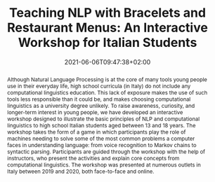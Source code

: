 ---
# Documentation: https://sourcethemes.com/academic/docs/managing-content/

title: "Teaching NLP with Bracelets and Restaurant Menus: An Interactive Workshop for Italian Students"
authors: [Ludovica Pannitto, Lucia Busso, Claudia Roberta Combei, Lucio Messina, Alessio Miaschi, Gabriele Sarti, Malvina Nissim]
date: 2021-06-06T09:47:38+02:00
doi: "10.18653/v1/2021.teachingnlp-1.26"

# Schedule page publish date (NOT publication's date).
publishDate: 2021-06-06T09:47:38+02:00

# Publication type.
# Legend: 0 = Uncategorized; 1 = Conference paper; 2 = Journal article;
# 3 = Preprint / Working Paper; 4 = Report; 5 = Book; 6 = Book section;
# 7 = Thesis; 8 = Patent
publication_types: ["1"]

# Publication name and optional abbreviated publication name.
publication: "In Proceedings of the 5th Workshop on Teaching NLP"
publication_short: "In TeachingNLP 2021"

abstract: "Although Natural Language Processing is at the core of many tools young people use in their everyday life, high school curricula (in Italy) do not include any computational linguistics education. This lack of exposure makes the use of such tools less responsible than it could be, and makes choosing computational linguistics as a university degree unlikely. To raise awareness, curiosity, and longer-term interest in young people, we have developed an interactive workshop designed to illustrate the basic principles of NLP and computational linguistics to high school Italian students aged between 13 and 18 years. The workshop takes the form of a game in which participants play the role of machines needing to solve some of the most common problems a computer faces in understanding language: from voice recognition to Markov chains to syntactic parsing. Participants are guided through the workshop with the help of instructors, who present the activities and explain core concepts from computational linguistics. The workshop was presented at numerous outlets in Italy between 2019 and 2020, both face-to-face and online."

# Summary. An optional shortened abstract.
summary: "We developed an interactive workshop designed to illustrate the basic principles of NLP and computational linguistics to high school Italian students aged between 13 and 18 years, in the form of a game in which participants play the role of machines needing to solve some of the most common problems a computer faces in understanding language."

tags: [Natural Language Processing, Teaching NLP, Computational Linguistics, Italian]
categories: []
featured: false

# Custom links (optional).
#   Uncomment and edit lines below to show custom links.
# links:
# - name: Follow
#   url: https://twitter.com
#   icon_pack: fab
#   icon: twitter
links:
- name: Annex
  url: https://aclanthology.org/2021.teachingnlp-1.7/
  icon_pack: fas
  icon: paperclip

url_pdf: https://aclanthology.org/2021.teachingnlp-1.26.pdf
url_code: https://bitbucket.org/melfnt/malvisindi
url_dataset:
url_poster:
url_project:
url_slides:
url_source:
url_video: https://www.youtube.com/watch?v=HGTpAXXRkWA

# Featured image
# To use, add an image named `featured.jpg/png` to your page's folder. 
# Focal points: Smart, Center, TopLeft, Top, TopRight, Left, Right, BottomLeft, Bottom, BottomRight.
image:
  caption: ""
  focal_point: ""
  preview_only: false

# Associated Projects (optional).
#   Associate this publication with one or more of your projects.
#   Simply enter your project's folder or file name without extension.
#   E.g. `internal-project` references `content/project/internal-project/index.md`.
#   Otherwise, set `projects: []`.
projects: []

# Slides (optional).
#   Associate this publication with Markdown slides.
#   Simply enter your slide deck's filename without extension.
#   E.g. `slides: "example"` references `content/slides/example/index.md`.
#   Otherwise, set `slides: ""`.
slides: ""
---